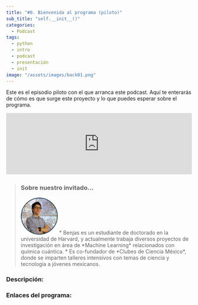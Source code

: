 ```yaml
---
title: "#0. Bienvenida al programa (piloto)"
sub_title: "self.__init__()"
categories:
  - Podcast
tags:
  - python
  - intro
  - podcast
  - presentación
  - init
image: "/assets/images/back01.png"
---
```


Este es el episodio piloto con el que arranca este podcast. Aquí te enterarás de cómo es que surge este proyecto y lo que puedes esperar sobre el programa.

<iframe width="100%" height="166" scrolling="no" frameborder="no" src="https://w.soundcloud.com/player/?url=https%3A//api.soundcloud.com/tracks/180729095&amp;color=00aabb&amp;auto_play=true&amp;hide_related=false&amp;show_comments=true&amp;show_user=true&amp;show_reposts=false"></iframe><br/>

> ### Sobre nuestro invitado...
> <img src="/assets/images/guests/me.png" class="align-left" width="100px">
> * Benjas es un estudiante de doctorado en la universidad de Harvard, y actualmente trabaja diversos proyectos de investigación en área de *Machine Learning* relacionados con química cuántica.
> * Es co-fundador de *Clubes de Ciencia México*, donde se imparten talleres intensivos con temas de ciencia y tecnología a jóvenes mexicanos.

### Descripción:
### Enlaces del programa:
